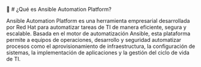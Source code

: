 📘 # ¿Qué es Ansible Automation Platform?

Ansible Automation Platform es una herramienta empresarial desarrollada por Red Hat para automatizar tareas de TI de manera eficiente, segura y escalable. 
Basada en el motor de automatización Ansible, esta plataforma permite a equipos de operaciones, desarrollo y seguridad automatizar procesos como el aprovisionamiento de infraestructura, la configuración de sistemas, la implementación de aplicaciones y la gestión del ciclo de vida de TI.
